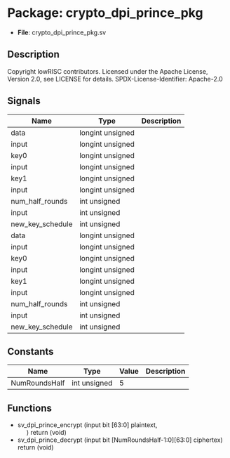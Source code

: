 # Package: crypto_dpi_prince_pkg

- **File**: crypto_dpi_prince_pkg.sv
## Description

Copyright lowRISC contributors.
 Licensed under the Apache License, Version 2.0, see LICENSE for details.
 SPDX-License-Identifier: Apache-2.0
 

## Signals

| Name             | Type             | Description |
| ---------------- | ---------------- | ----------- |
| data             | longint unsigned |             |
| input            | longint unsigned |             |
| key0             | longint unsigned |             |
| input            | longint unsigned |             |
| key1             | longint unsigned |             |
| input            | longint unsigned |             |
| num_half_rounds  | int unsigned     |             |
| input            | int unsigned     |             |
| new_key_schedule | int unsigned     |             |
| data             | longint unsigned |             |
| input            | longint unsigned |             |
| key0             | longint unsigned |             |
| input            | longint unsigned |             |
| key1             | longint unsigned |             |
| input            | longint unsigned |             |
| num_half_rounds  | int unsigned     |             |
| input            | int unsigned     |             |
| new_key_schedule | int unsigned     |             |
## Constants

| Name          | Type         | Value | Description |
| ------------- | ------------ | ----- | ----------- |
| NumRoundsHalf | int unsigned | 5     |             |
## Functions
- sv_dpi_prince_encrypt <font id="function_arguments">(input bit [63:0]                      plaintext,<br><span style="padding-left:20px">)</font> <font id="function_return">return (void)</font>
- sv_dpi_prince_decrypt <font id="function_arguments">(input bit [NumRoundsHalf-1:0][63:0]   ciphertex)</font> <font id="function_return">return (void)</font>
